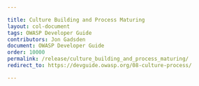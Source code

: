 ```yaml
---

title: Culture Building and Process Maturing
layout: col-document
tags: OWASP Developer Guide
contributors: Jon Gadsden
document: OWASP Developer Guide
order: 10000
permalink: /release/culture_building_and_process_maturing/
redirect_to: https://devguide.owasp.org/08-culture-process/

---
```

